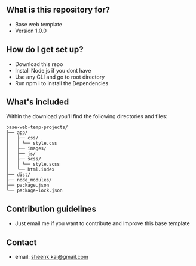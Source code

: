 

## What is this repository for? ##

* Base web template 
* Version 1.0.0

## How do I get set up? ##

* Download this repo
* Install Node.js if you dont have
* Use any CLI and go to root directory
* Run npm i to install the Dependencies

## What's included ##

Within the download you'll find the following directories and files:

```
base-web-temp-projects/
├── app/
│   ├── css/
│   │ └── style.css
│   ├── images/
│   ├── js/
│   ├── scss/ 
│   │ └── style.scss  
│   └── html.index
├── dist/
├── node_modules/
├── package.json
└── package-lock.json

```

## Contribution guidelines ##

* Just email me if you want to contribute and Improve this base template

## Contact ##
* email: sheenk.kai@gmail.com
